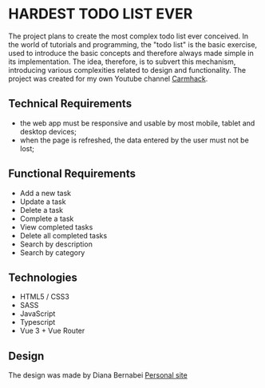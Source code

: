 # HARDEST TODO LIST EVER
The project plans to create the most complex todo list ever conceived.
In the world of tutorials and programming, the "todo list" is the basic exercise, used to introduce the basic concepts and therefore always made simple in its implementation.
The idea, therefore, is to subvert this mechanism, introducing various complexities related to design and functionality.
The project was created for my own Youtube channel [Carmhack](https://www.youtube.com/c/TheCarmhack/about).

## Technical Requirements
- the web app must be responsive and usable by most mobile, tablet and desktop devices;
- when the page is refreshed, the data entered by the user must not be lost;

## Functional Requirements
- Add a new task
- Update a task
- Delete a task
- Complete a task
- View completed tasks
- Delete all completed tasks
- Search by description
- Search by category

## Technologies
- HTML5 / CSS3
- SASS
- JavaScript
- Typescript
- Vue 3 + Vue Router

## Design
The design was made by Diana Bernabei [Personal site](https://www.dianabernabei.com/)
